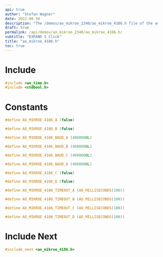 ```yaml
---
api: true
author: "Stefan Wagner"
date: 2022-08-30
description: "The /demos/ao_mikroe_2340/ao_mikroe_4186.h file of the ao real-time operating system."
draft: true
permalink: /api/demos/ao_mikroe_2340/ao_mikroe_4186.h/
subtitle: "EXPAND 5 Click"
title: "ao_mikroe_4186.h"
toc: true
---
```


# Include

```c
#include <ao_time.h>
#include <stdbool.h>
```

# Constants

```c
#define AO_MIKROE_4186_A (false)
```

```c
#define AO_MIKROE_4186_B (false)
```

```c
#define AO_MIKROE_4186_BAUD_A (400000UL)
```

```c
#define AO_MIKROE_4186_BAUD_B (400000UL)
```

```c
#define AO_MIKROE_4186_BAUD_C (400000UL)
```

```c
#define AO_MIKROE_4186_BAUD_D (400000UL)
```

```c
#define AO_MIKROE_4186_C (false)
```

```c
#define AO_MIKROE_4186_D (false)
```

```c
#define AO_MIKROE_4186_TIMEOUT_A (AO_MILLISECONDS(100))
```

```c
#define AO_MIKROE_4186_TIMEOUT_B (AO_MILLISECONDS(100))
```

```c
#define AO_MIKROE_4186_TIMEOUT_C (AO_MILLISECONDS(100))
```

```c
#define AO_MIKROE_4186_TIMEOUT_D (AO_MILLISECONDS(100))
```

# Include Next

```c
#include_next <ao_mikroe_4186.h>
```

